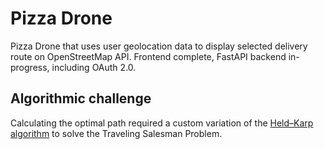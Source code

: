 # Pizza Drone

Pizza Drone that uses user geolocation data to display selected delivery route on OpenStreetMap API. Frontend complete, FastAPI backend in-progress, including OAuth 2.0.

## Algorithmic challenge

Calculating the optimal path required a custom variation of the [Held–Karp algorithm](https://en.wikipedia.org/wiki/Held%E2%80%93Karp_algorithm) to solve the Traveling Salesman Problem.
